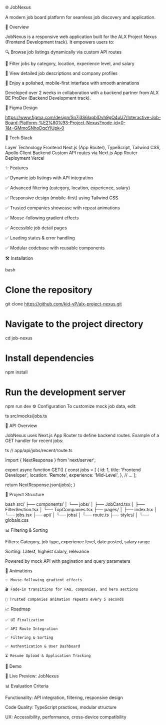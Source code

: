 🌐 JobNexus

A modern job board platform for seamless job discovery and application.

📄 Overview

JobNexus is a responsive web application built for the ALX Project Nexus (Frontend Development track). It empowers users to:

🔍 Browse job listings dynamically via custom API routes

🧭 Filter jobs by category, location, experience level, and salary

📄 View detailed job descriptions and company profiles

📱 Enjoy a polished, mobile-first interface with smooth animations

Developed over 2 weeks in collaboration with a backend partner from ALX BE ProDev (Backend Development track).

🎨 Figma Design

https://www.figma.com/design/Sn7j3S6IxpblDvh9gO4uU7/Interactive-Job-Board-Platform-%E2%80%93-Project-Nexus?node-id=0-1&t=GMmoSNhoDqcYIUpk-0

🧱 Tech Stack

Layer	Technology
Frontend	Next.js (App Router), TypeScript, Tailwind CSS, Apollo Client
Backend	Custom API routes via Next.js App Router
Deployment	Vercel

✨ Features

✅ Dynamic job listings with API integration

✅ Advanced filtering (category, location, experience, salary)

✅ Responsive design (mobile-first) using Tailwind CSS

✅ Trusted companies showcase with repeat animations

✅ Mouse-following gradient effects

✅ Accessible job detail pages

✅ Loading states & error handling

✅ Modular codebase with reusable components

🛠️ Installation

bash
# Clone the repository
git clone https://github.com/kid-yP/alx-project-nexus.git

# Navigate to the project directory
cd job-nexus

# Install dependencies
npm install

# Run the development server
npm run dev
⚙️ Configuration
To customize mock job data, edit:

ts
src/mocks/jobs.ts

🧪 API Overview

JobNexus uses Next.js App Router to define backend routes. Example of a GET handler for recent jobs:

ts
// app/api/jobs/recent/route.ts

import { NextResponse } from 'next/server';

export async function GET() {
  const jobs = [
    {
      id: 1,
      title: 'Frontend Developer',
      location: 'Remote',
      experience: 'Mid-Level',
    },
    // ...
  ];

  return NextResponse.json(jobs);
}

📂 Project Structure

bash
src/
├── components/
│   └── jobs/
│       ├── JobCard.tsx
│       ├── FilterSection.tsx
│       └── TopCompanies.tsx
├── pages/
│   ├── index.tsx
│   └── jobs.tsx
├── api/
│   └── jobs/
│       └── route.ts
├── styles/
│   └── globals.css

📊 Filtering & Sorting

Filters: Category, job type, experience level, date posted, salary range

Sorting: Latest, highest salary, relevance

Powered by mock API with pagination and query parameters

🧩 Animations

    ✨ Mouse-following gradient effects

    🎬 Fade-in transitions for FAQ, companies, and hero sections

    🔁 Trusted companies animation repeats every 5 seconds

📈 Roadmap

    ✅ UI Finalization

    ✅ API Route Integration

    ✅ Filtering & Sorting

    ✅ Authentication & User Dashboard

    ⏳ Resume Upload & Application Tracking

📸 Demo

🔗 Live Preview: JobNexus


📊 Evaluation Criteria

Functionality: API integration, filtering, responsive design

Code Quality: TypeScript practices, modular structure

UX: Accessibility, performance, cross-device compatibility
